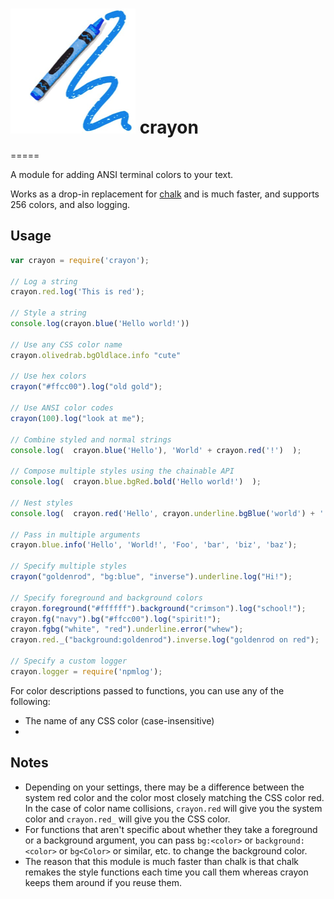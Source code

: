 # <img width="200" height="200" src="logo.png" alt="crayon"> crayon
=====


A module for adding ANSI terminal colors to your text.

Works as a drop-in replacement for [chalk](https://github.com/sindresorhus/chalk) and is much faster, and supports 256 colors, and also logging.

## Usage

```js
var crayon = require('crayon');

// Log a string
crayon.red.log('This is red');

// Style a string
console.log(crayon.blue('Hello world!'))

// Use any CSS color name
crayon.olivedrab.bgOldlace.info "cute"

// Use hex colors
crayon("#ffcc00").log("old gold");

// Use ANSI color codes
crayon(100).log("look at me");

// Combine styled and normal strings
console.log(  crayon.blue('Hello'), 'World' + crayon.red('!')  );

// Compose multiple styles using the chainable API
console.log(  crayon.blue.bgRed.bold('Hello world!')  );

// Nest styles
console.log(  crayon.red('Hello', crayon.underline.bgBlue('world') + '!')  );

// Pass in multiple arguments
crayon.blue.info('Hello', 'World!', 'Foo', 'bar', 'biz', 'baz');

// Specify multiple styles
crayon("goldenrod", "bg:blue", "inverse").underline.log("Hi!");

// Specify foreground and background colors
crayon.foreground("#ffffff").background("crimson").log("school!");
crayon.fg("navy").bg("#ffcc00").log("spirit!");
crayon.fgbg("white", "red").underline.error("whew");
crayon.red._("background:goldenrod").inverse.log("goldenrod on red");

// Specify a custom logger
crayon.logger = require('npmlog');

```

For color descriptions passed to functions, you can use any of the following:
- The name of any CSS color (case-insensitive)
-


## Notes

- Depending on your settings, there may be a difference between the system red color and the color most closely matching the CSS color red. In the case of color name collisions, `crayon.red` will give you the system color and `crayon.red_` will give you the CSS color.
- For functions that aren't specific about whether they take a foreground or a background argument, you can pass `bg:<color>` or `background: <color>` or `bg<Color>` or similar, etc. to change the background color.
- The reason that this module is much faster than chalk is that chalk remakes the style functions each time you call them whereas crayon keeps them around if you reuse them.

